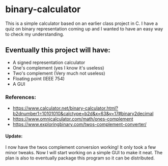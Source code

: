 # binary-calculator

This is a simple calculator based on an earlier class project in C. I have a quiz on binary representation coming up
and I wanted to have an easy way to check my understanding.

## Eventually this project will have:
- A signed representation calculator
- One's complement (yes I know it's useless)
- Two's complement (Very much not useless)
- Floating point (IEEE 754)
- A GUI

### References:
- https://www.calculator.net/binary-calculator.html?b2dnumber1=10101010&calctype=b2d&x=63&y=17#binary2decimal
- https://www.omnicalculator.com/math/ones-complement
- https://www.exploringbinary.com/twos-complement-converter/

#### Update:
I now have the twos complement conversion working! It only took a few minor tweaks. Now I will start working on a simple GUI to make it neat. The plan is also to eventually package this program so it can be distributed.
